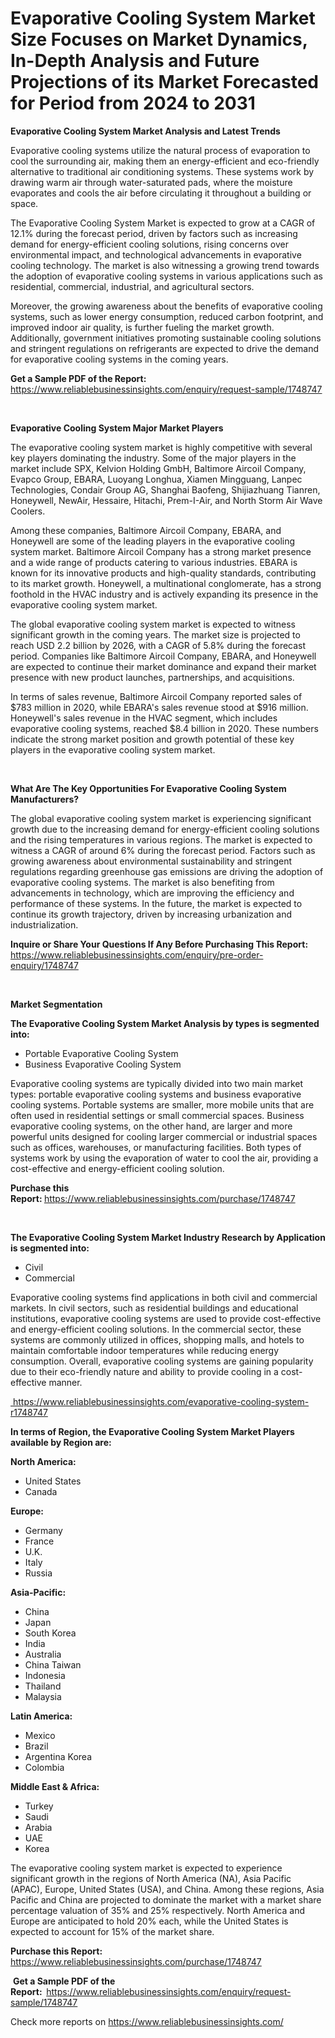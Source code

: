 <p><h1>Evaporative Cooling System Market Size Focuses on Market Dynamics, In-Depth Analysis and Future Projections of its Market Forecasted for Period from 2024 to 2031</h1></p><p><strong>Evaporative Cooling System Market Analysis and Latest Trends</strong></p>
<p><p>Evaporative cooling systems utilize the natural process of evaporation to cool the surrounding air, making them an energy-efficient and eco-friendly alternative to traditional air conditioning systems. These systems work by drawing warm air through water-saturated pads, where the moisture evaporates and cools the air before circulating it throughout a building or space.</p><p>The Evaporative Cooling System Market is expected to grow at a CAGR of 12.1% during the forecast period, driven by factors such as increasing demand for energy-efficient cooling solutions, rising concerns over environmental impact, and technological advancements in evaporative cooling technology. The market is also witnessing a growing trend towards the adoption of evaporative cooling systems in various applications such as residential, commercial, industrial, and agricultural sectors.</p><p>Moreover, the growing awareness about the benefits of evaporative cooling systems, such as lower energy consumption, reduced carbon footprint, and improved indoor air quality, is further fueling the market growth. Additionally, government initiatives promoting sustainable cooling solutions and stringent regulations on refrigerants are expected to drive the demand for evaporative cooling systems in the coming years.</p></p>
<p><strong>Get a Sample PDF of the Report:&nbsp;</strong> <a href="https://www.reliablebusinessinsights.com/enquiry/request-sample/1748747">https://www.reliablebusinessinsights.com/enquiry/request-sample/1748747</a></p>
<p>&nbsp;</p>
<p><strong>Evaporative Cooling System Major Market Players</strong></p>
<p><p>The evaporative cooling system market is highly competitive with several key players dominating the industry. Some of the major players in the market include SPX, Kelvion Holding GmbH, Baltimore Aircoil Company, Evapco Group, EBARA, Luoyang Longhua, Xiamen Mingguang, Lanpec Technologies, Condair Group AG, Shanghai Baofeng, Shijiazhuang Tianren, Honeywell, NewAir, Hessaire, Hitachi, Prem-I-Air, and North Storm Air Wave Coolers.</p><p>Among these companies, Baltimore Aircoil Company, EBARA, and Honeywell are some of the leading players in the evaporative cooling system market. Baltimore Aircoil Company has a strong market presence and a wide range of products catering to various industries. EBARA is known for its innovative products and high-quality standards, contributing to its market growth. Honeywell, a multinational conglomerate, has a strong foothold in the HVAC industry and is actively expanding its presence in the evaporative cooling system market.</p><p>The global evaporative cooling system market is expected to witness significant growth in the coming years. The market size is projected to reach USD 2.2 billion by 2026, with a CAGR of 5.8% during the forecast period. Companies like Baltimore Aircoil Company, EBARA, and Honeywell are expected to continue their market dominance and expand their market presence with new product launches, partnerships, and acquisitions.</p><p>In terms of sales revenue, Baltimore Aircoil Company reported sales of $783 million in 2020, while EBARA's sales revenue stood at $916 million. Honeywell's sales revenue in the HVAC segment, which includes evaporative cooling systems, reached $8.4 billion in 2020. These numbers indicate the strong market position and growth potential of these key players in the evaporative cooling system market.</p></p>
<p>&nbsp;</p>
<p><strong>What Are The Key Opportunities For Evaporative Cooling System Manufacturers?</strong></p>
<p><p>The global evaporative cooling system market is experiencing significant growth due to the increasing demand for energy-efficient cooling solutions and the rising temperatures in various regions. The market is expected to witness a CAGR of around 6% during the forecast period. Factors such as growing awareness about environmental sustainability and stringent regulations regarding greenhouse gas emissions are driving the adoption of evaporative cooling systems. The market is also benefiting from advancements in technology, which are improving the efficiency and performance of these systems. In the future, the market is expected to continue its growth trajectory, driven by increasing urbanization and industrialization.</p></p>
<p><strong>Inquire or Share Your Questions If Any Before Purchasing This Report:</strong> <a href="https://www.reliablebusinessinsights.com/enquiry/pre-order-enquiry/1748747">https://www.reliablebusinessinsights.com/enquiry/pre-order-enquiry/1748747</a></p>
<p>&nbsp;</p>
<p><strong>Market Segmentation</strong></p>
<p><strong>The Evaporative Cooling System Market Analysis by types is segmented into:</strong></p>
<p><ul><li>Portable Evaporative Cooling System</li><li>Business Evaporative Cooling System</li></ul></p>
<p><p>Evaporative cooling systems are typically divided into two main market types: portable evaporative cooling systems and business evaporative cooling systems. Portable systems are smaller, more mobile units that are often used in residential settings or small commercial spaces. Business evaporative cooling systems, on the other hand, are larger and more powerful units designed for cooling larger commercial or industrial spaces such as offices, warehouses, or manufacturing facilities. Both types of systems work by using the evaporation of water to cool the air, providing a cost-effective and energy-efficient cooling solution.</p></p>
<p><strong>Purchase this Report:&nbsp;</strong><a href="https://www.reliablebusinessinsights.com/purchase/1748747">https://www.reliablebusinessinsights.com/purchase/1748747</a></p>
<p>&nbsp;</p>
<p><strong>The Evaporative Cooling System Market Industry Research by Application is segmented into:</strong></p>
<p><ul><li>Civil</li><li>Commercial</li></ul></p>
<p><p>Evaporative cooling systems find applications in both civil and commercial markets. In civil sectors, such as residential buildings and educational institutions, evaporative cooling systems are used to provide cost-effective and energy-efficient cooling solutions. In the commercial sector, these systems are commonly utilized in offices, shopping malls, and hotels to maintain comfortable indoor temperatures while reducing energy consumption. Overall, evaporative cooling systems are gaining popularity due to their eco-friendly nature and ability to provide cooling in a cost-effective manner.</p></p>
<p><a href="https://www.reliablebusinessinsights.com/evaporative-cooling-system-r1748747">&nbsp;https://www.reliablebusinessinsights.com/evaporative-cooling-system-r1748747</a></p>
<p><strong>In terms of Region, the Evaporative Cooling System Market Players available by Region are:</strong></p>
<p>
    <p> <strong> North America: </strong>
        <ul>
            <li>United States</li>
            <li>Canada</li>
        </ul>
        </p> 
    <p> <strong> Europe: </strong>
        <ul>
            <li>Germany</li>
            <li>France</li>
            <li>U.K.</li>
            <li>Italy</li>
            <li>Russia</li>
        </ul>
        </p> 
    <p> <strong> Asia-Pacific: </strong>
        <ul>
            <li>China</li>
            <li>Japan</li>
            <li>South Korea</li>
            <li>India</li>
            <li>Australia</li>
            <li>China Taiwan</li>
            <li>Indonesia</li>
            <li>Thailand</li>
            <li>Malaysia</li>
        </ul>
        </p> 
    <p> <strong> Latin America: </strong>
        <ul>
            <li>Mexico</li>
            <li>Brazil</li>
            <li>Argentina Korea</li>
            <li>Colombia</li>
        </ul>
        </p> 
    <p> <strong> Middle East & Africa: </strong>
        <ul>
            <li>Turkey</li>
            <li>Saudi</li>
            <li>Arabia</li>
            <li>UAE</li>
            <li>Korea</li>
        </ul>
    </p>
    </p>
<p><p>The evaporative cooling system market is expected to experience significant growth in the regions of North America (NA), Asia Pacific (APAC), Europe, United States (USA), and China. Among these regions, Asia Pacific and China are projected to dominate the market with a market share percentage valuation of 35% and 25% respectively. North America and Europe are anticipated to hold 20% each, while the United States is expected to account for 15% of the market share.</p></p>
<p><strong>Purchase this Report: </strong><a href="https://www.reliablebusinessinsights.com/purchase/1748747">https://www.reliablebusinessinsights.com/purchase/1748747</a></p>
<p>&nbsp;<strong>Get a Sample PDF of the Report:&nbsp;&nbsp;</strong><a href="https://www.reliablebusinessinsights.com/enquiry/request-sample/1748747">https://www.reliablebusinessinsights.com/enquiry/request-sample/1748747</a></p>
<p><strong></strong></p>
<p>Check more reports on <a href="https://www.reliablebusinessinsights.com/">https://www.reliablebusinessinsights.com/</a></p>